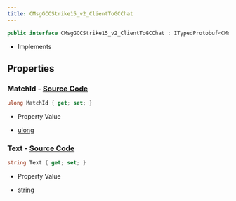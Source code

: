 ```yaml
---
title: CMsgGCCStrike15_v2_ClientToGCChat
---
```


```csharp
public interface CMsgGCCStrike15_v2_ClientToGCChat : ITypedProtobuf<CMsgGCCStrike15_v2_ClientToGCChat>, INativeHandle
```

- Implements

## Properties

### **MatchId** - [Source Code](https://github.com/swiftly-solution/swiftlys2/blob/main/managed/src/SwiftlyS2.Generated/Protobufs/Interfaces/CMsgGCCStrike15_v2_ClientToGCChat.cs#L13)

```csharp
ulong MatchId { get; set; }
```

- Property Value

- [ulong](https://learn.microsoft.com/dotnet/api/system.uint64)

### **Text** - [Source Code](https://github.com/swiftly-solution/swiftlys2/blob/main/managed/src/SwiftlyS2.Generated/Protobufs/Interfaces/CMsgGCCStrike15_v2_ClientToGCChat.cs#L16)

```csharp
string Text { get; set; }
```

- Property Value

- [string](https://learn.microsoft.com/dotnet/api/system.string)

